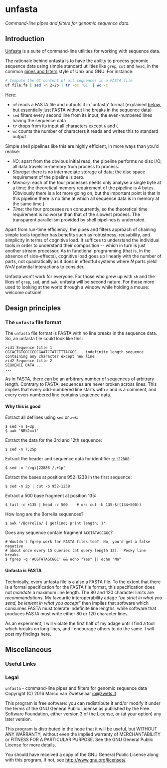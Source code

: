 # unfasta

_Command-line pipes and filters for genomic sequence data._


## Introduction

[Unfasta](http://io.zwets.it/unfasta) is a suite of command-line utilities for working with sequence data.

The rationale behind unfasta is to have the ability to process genomic sequence data using simple standard utilities like `grep`, `cut` and `head`, in the common [pipes and filters](http://www.dossier-andreas.net/software_architecture/pipe_and_filter.html) style of Unix and GNU.  For instance:

```bash
# Compute the GC content of all sequences in a FASTA file
uf file.fa | sed -n 2~2p | tr -dc 'GC' | wc -c
```

Here:

* `uf` reads a FASTA file and outputs it in 'unfasta' format (explained [below](#the-unfasta-file-format), but essentially just FASTA without line breaks in the sequence data)
* `sed` filters every second line from its input, the even-numbered lines having the sequence data
* `tr` drops from its input all characters except `G` and `C`
* `wc` counts the number of characters it reads and writes this to standard output

Simple shell pipelines like this are highly efficient, in more ways than you'd realise:

* _I/O_: apart from the obvious initial read, the pipeline performs no disc I/O; all data travels in-memory from process to process.
* _Storage_: there is no intermediate storage of data; the disc space requirement of the pipeline is zero.
* _Memory_: each of the four processes needs only analyse a single byte at a time; the theoretical memory requirement of the pipeline is 4 bytes.  (Obviously there is a lot more going on, but the important point is that in this pipeline there is no time at which all sequence data is in memory at the same time.)
* _Time_: the four processes run concurrently, so the theoretical time requirement is no worse than that of the slowest process.  The transparent parallelism provided by shell pipelines is underrated.

Apart from run-time efficiency, the pipes and filters approach of chaining simple tools together has benefits such as robustness, reusability, and simplicity in terms of cognitive load.  It suffices to understand the individual tools in order to understand their composition -- which in turn is just another stream processor.  As in functional programming (that is, in the absence of side-effects), cognitive load goes up linearly with the number of parts, not quadratically as it does in effectful systems where _N_ parts yield _N×N_ potential interactions to consider.

Unfasta won't work for everyone.  For those who grew up with `sh` and the likes of `grep`, `sed`, and `awk`, unfasta will be second nature.  For those more used to looking at the world through a window while holding a mouse: welcome outside!


## Design principles

### The `unfasta` file format

The `unfasta` file format is FASTA with no line breaks in the sequence data.  So, an unfasta file could look like this:

    >id1 Sequence title 1
    CGCACTGTGGCCCCCGAATCTATCTTTACGGC... indefinite length sequence containing any character except new line
    >id2 Sequence title 2
    SEQUENCE DATA ...
    ...

As in FASTA, there can be an arbitrary number of sequences of arbitrary length.  Contrary to FASTA, sequences are never broken across lines.  This implies that every odd-numbered line starts with `>` and is a comment, and every even-numbered line contains sequence data.

#### Why this is good

Extract all deflines using `sed` or `awk`:

    $ sed -n 1~2p
    $ awk 'NR%2==1'
  
Extract the data for the 3rd and 12th sequence:

    $ sed -n 7,25p

Extract the header and sequence data for identifier `gi|22888`:

    $ sed -n '/>gi|22888 /,+1p'

Extract the bases at positions 952-1238 in the first sequence:

    $ sed -n 2p | cut -b 952-1238

Extract a 500 base fragment at position 135:

    $ tail -c +135 | head -c 500	# or: cut -b 135-$((134+500))

How long are the Borrelia sequences?

    $ awk '/Borrelia/ { getline; print length; }'

Does any sequence contain fragment `ACGTATAGCGGC`? 

    # Wouldn't fgrep work for FASTA files too?  No, you'd get a false negative
    # about once every 15 queries (at query length 12).  Pesky line breaks.
    $ fgrep -q 'ACGTATAGCGGC' && echo "Yes" || echo "No"

#### Unfasta *is* FASTA

Technically, every unfasta file is a also a FASTA file.  To the extent that there is a formal specification for the FASTA file format, this specification does not *mandate* a maximum line length.  The 80 and 120 character limits are *recommendations*.  My favourite interoperability adage _"be strict in what you send, be lenient in what you accept"_ then implies that software which consumes FASTA must tolerate indefinite line lengths, while software that produces FASTA must write either 80 or 120 character lines.

As an experiment, I will violate the first half of my adage until I find a tool which breaks on long lines, and I encourage others to do the same.  I will post my findings here.


## Miscellaneous

### Useful Links 

### Legal

`unfasta` - command-line pipes and filters for genomic sequence data
Copyright (C) 2016  Marco van Zwetselaar <io@zwets.it>

This program is free software: you can redistribute it and/or modify
it under the terms of the GNU General Public License as published by
the Free Software Foundation, either version 3 of the License, or
(at your option) any later version.

This program is distributed in the hope that it will be useful,
but WITHOUT ANY WARRANTY; without even the implied warranty of
MERCHANTABILITY or FITNESS FOR A PARTICULAR PURPOSE.  See the
GNU General Public License for more details.

You should have received a copy of the GNU General Public License
along with this program.  If not, see <http://www.gnu.org/licenses/>.

